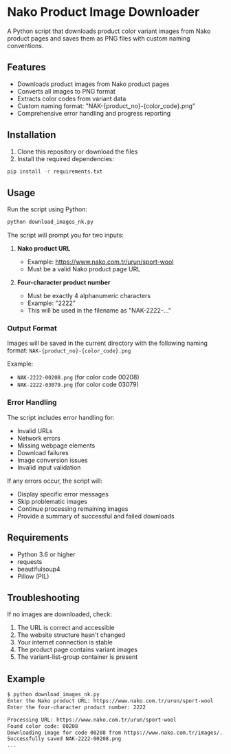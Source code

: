 # Nako Product Image Downloader

A Python script that downloads product color variant images from Nako product pages and saves them as PNG files with custom naming conventions.

## Features

- Downloads product images from Nako product pages
- Converts all images to PNG format
- Extracts color codes from variant data
- Custom naming format: "NAK-{product_no}-{color_code}.png"
- Comprehensive error handling and progress reporting

## Installation

1. Clone this repository or download the files
2. Install the required dependencies:
```bash
pip install -r requirements.txt
```

## Usage

Run the script using Python:
```bash
python download_images_nk.py
```

The script will prompt you for two inputs:

1. **Nako product URL**
   - Example: https://www.nako.com.tr/urun/sport-wool
   - Must be a valid Nako product page URL

2. **Four-character product number**
   - Must be exactly 4 alphanumeric characters
   - Example: "2222"
   - This will be used in the filename as "NAK-2222-..."

### Output Format

Images will be saved in the current directory with the following naming format:
`NAK-{product_no}-{color_code}.png`

Example:
- `NAK-2222-00208.png` (for color code 00208)
- `NAK-2222-03079.png` (for color code 03079)

### Error Handling

The script includes error handling for:
- Invalid URLs
- Network errors
- Missing webpage elements
- Download failures
- Image conversion issues
- Invalid input validation

If any errors occur, the script will:
- Display specific error messages
- Skip problematic images
- Continue processing remaining images
- Provide a summary of successful and failed downloads

## Requirements

- Python 3.6 or higher
- requests
- beautifulsoup4
- Pillow (PIL)

## Troubleshooting

If no images are downloaded, check:
1. The URL is correct and accessible
2. The website structure hasn't changed
3. Your internet connection is stable
4. The product page contains variant images
5. The variant-list-group container is present

## Example

```bash
$ python download_images_nk.py
Enter the Nako product URL: https://www.nako.com.tr/urun/sport-wool
Enter the four-character product number: 2222

Processing URL: https://www.nako.com.tr/urun/sport-wool
Found color code: 00208
Downloading image for code 00208 from https://www.nako.com.tr/images/...
Successfully saved NAK-2222-00208.png
...
``` 